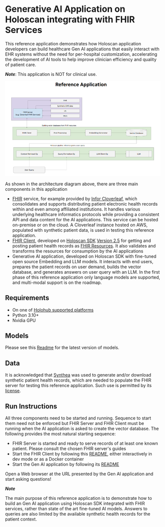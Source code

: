# Generative AI Application on Holoscan integrating with FHIR Services

This reference application demonstrates how Holoscan application developers can build healthcare Gen AI applications that easily interact with EHR systems without the need for per-hospital customization, accelerating the development of AI tools to help improve clinician efficiency and quality of patient care.

**_Note_**:
This application is NOT for clinical use.

<img src="resources/EHR_LLM_Arch.png" alt="isolated" width="800"/>

As shown in the architecture diagram above, there are three main components in this application
- [FHIR](https://fhir.org/) service, for example provided by [Infor Cloverleaf](https://www.infor.com/products/cloverleaf), which consolidates and supports distributing patient electronic health records within and even among affiliated institutions. It handles various underlying healthcare informatics protocols while providing a consistent API and data content for the AI applications. This service can be hosted on-premise or on the cloud. A Cloverleaf instance hosted on AWS, populated with synthetic patient data, is used in testing this reference application.
- [FHIR Client](./domain_specific/fhir/README.md), developed on [Holoscan SDK](https://developer.nvidia.com/holoscan-sdk) [Version 2.5](https://docs.nvidia.com/holoscan/sdk-user-guide/index.html) for getting and posting patient health records as [FHIR Resources](https://www.hl7.org/fhir/resourcelist.html). It also validates and transforms the resources for consumption by the AI applications
- Generative AI application, developed on Holoscan SDK with fine-tuned open source Embedding and LLM models. It interacts with end users, prepares the patient records on user demand, builds the vector database, and generates answers on user query with an LLM. In the first phase of this reference application only language models are supported, and multi-modal support is on the roadmap.

## Requirements

- On one of [Holohub supported platforms](../../README.md#supported-platforms)
- Python 3.10+
- Nvidia GPU


## Models

Please see this [Readme](./lmm/README.md) for the latest version of models.

## Data

It is acknowledged that [Synthea](https://synthea.mitre.org/) was used to generate and/or download synthetic patient health records, which are needed to populate the FHIR server for testing this reference application. Such use is permitted by its [license](https://github.com/synthetichealth/synthea/blob/master/LICENSE).


## Run Instructions

All three components need to be started and running. Sequence to start them need not be enforced but FHIR Server and FHIR Client must be running when the AI application is asked to create the vector database. The following provides the most natural starting sequence:
- FHIR Server is started and ready to serve records of at least one known patient. Please consult the chosen FHIR server's guides
- Start the FHIR Client by following this [README](./fhir/README.md), either interactively in dev mode or as a Docker container
- Start the Gen AI application by following its [README](./lmm/README.md)

Open a Web browser at the URL presented by the Gen AI application and start asking questions!

**_Note_**

The main purpose of this reference application is to demonstrate how to build an Gen AI application using Holoscan SDK integrated with FHIR services, rather than state of the art fine-tuned AI models. Answers to queries are also limited by the available synthetic health records for the patient context.

